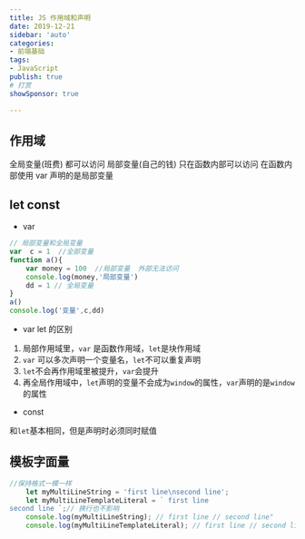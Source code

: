 ```yaml
---
title: JS 作用域和声明
date: 2019-12-21
sidebar: 'auto'
categories:
- 前端基础
tags:
- JavaScript
publish: true
# 打赏
showSponsor: true

---
```


## 作用域

全局变量(班费) 都可以访问
局部变量(自己的钱) 只在函数内部可以访问 在函数内部使用 var 声明的是局部变量

## let const

- var

```js
// 局部变量和全局变量
var  c = 1  //全部变量
function a(){
    var money = 100  //局部变量  外部无法访问
    console.log(money,'局部变量')
    dd = 1 // 全局变量
}
a()
console.log('变量',c,dd)
```

- var let 的区别

1. 局部作用域里，`var` 是函数作用域，`let`是块作用域
2. `var` 可以多次声明一个变量名，`let`不可以重复声明
3. `let`不会再作用域里被提升，`var`会提升
4. 再全局作用域中，`let`声明的变量不会成为`window`的属性，`var`声明的是`window`的属性

- const

和`let`基本相同，但是声明时必须同时赋值

## 模板字面量

```js
//保持格式一模一样
    let myMultiLineString = 'first line\nsecond line';
    let myMultiLineTemplateLiteral = ` first line
second line `;// 换行也不影响
    console.log(myMultiLineString); // first line // second line"
    console.log(myMultiLineTemplateLiteral); // first line // second line
```

